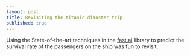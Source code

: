 ```yaml
---
layout: post
title: Revisiting the titanic disaster trip
published: true
---
```


Using the State-of-the-art techniques in the [fast.ai](http://docs.fast.ai) library to predict the survival rate of the passengers on the ship was fun to revisit.
